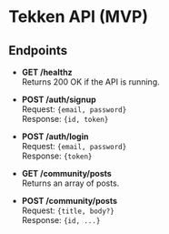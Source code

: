 # Tekken API (MVP)

## Endpoints

- **GET /healthz**  
  Returns 200 OK if the API is running.

- **POST /auth/signup**  
  Request: `{email, password}`  
  Response: `{id, token}`

- **POST /auth/login**  
  Request: `{email, password}`  
  Response: `{token}`

- **GET /community/posts**  
  Returns an array of posts.

- **POST /community/posts**  
  Request: `{title, body?}`  
  Response: `{id, ...}`